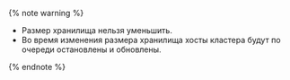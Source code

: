 {% note warning %}

* Размер хранилища нельзя уменьшить.
* Во время изменения размера хранилища хосты кластера будут по очереди остановлены и обновлены.


{% endnote %}
